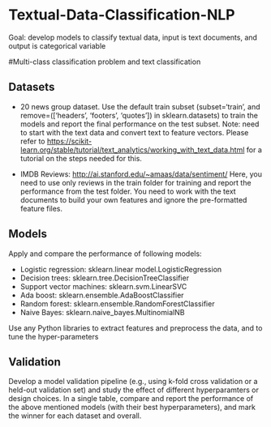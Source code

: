 # Textual-Data-Classification-NLP

Goal: develop models to classify textual data, input is text documents, and output is categorical variable

#Multi-class classification problem and text classification

## Datasets
- 20 news group dataset. Use the default train subset (subset=‘train’, and remove=([‘headers’, ‘footers’, ‘quotes’]) in sklearn.datasets) to train the models and report the final performance on the test subset. Note: need to start with the text data and convert text to feature vectors. Please refer to https://scikit-learn.org/stable/tutorial/text_analytics/working_with_text_data.html for a tutorial on the steps needed for this.

- IMDB Reviews: http://ai.stanford.edu/~amaas/data/sentiment/ Here, you need to use only reviews in the train folder for training and report the performance from the test folder. You need to work with the text documents to build your own features and ignore the pre-formatted feature files.

## Models
Apply and compare the performance of following models:
- Logistic regression: sklearn.linear model.LogisticRegression 
- Decision trees: sklearn.tree.DecisionTreeClassifier
- Support vector machines: sklearn.svm.LinearSVC
- Ada boost: sklearn.ensemble.AdaBoostClassifier
- Random forest: sklearn.ensemble.RandomForestClassifier
- Naive Bayes: sklearn.naive_bayes.MultinomialNB

Use any Python libraries to extract features and preprocess the data, and to tune the hyper-parameters

## Validation
Develop a model validation pipeline (e.g., using k-fold cross validation or a held-out validation set) and study the effect of different hyperparamters or design choices. In a single table, compare and report the performance of the above mentioned models (with their best hyperparameters), and mark the winner for each dataset and overall.

